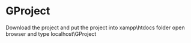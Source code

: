 # GProject
Download the project and put the project into xampp\htdocs folder
open browser and type localhost\GProject

